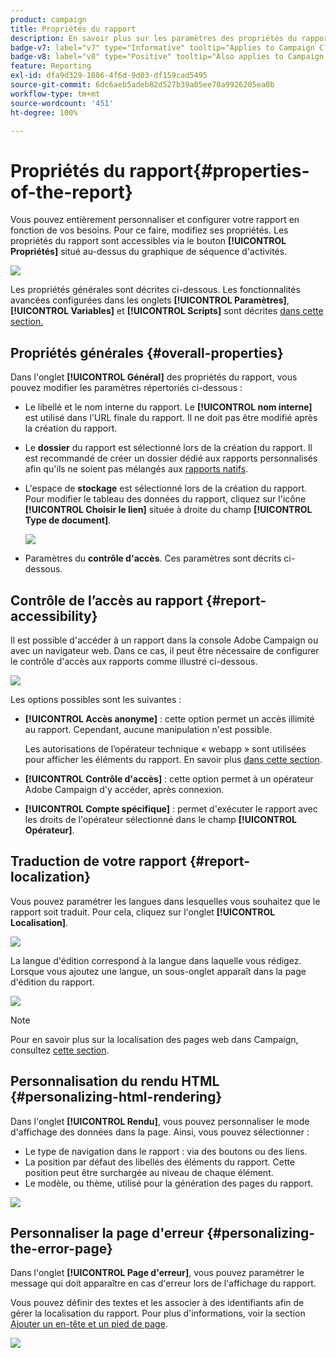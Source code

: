 ```yaml
---
product: campaign
title: Propriétés du rapport
description: En savoir plus sur les paramètres des propriétés du rapport
badge-v7: label="v7" type="Informative" tooltip="Applies to Campaign Classic v7"
badge-v8: label="v8" type="Positive" tooltip="Also applies to Campaign v8"
feature: Reporting
exl-id: dfa9d329-1086-4f6d-9d03-df159cad5495
source-git-commit: 6dc6aeb5adeb82d527b39a05ee70a9926205ea0b
workflow-type: tm+mt
source-wordcount: '451'
ht-degree: 100%

---
```


# Propriétés du rapport{#properties-of-the-report}



Vous pouvez entièrement personnaliser et configurer votre rapport en fonction de vos besoins. Pour ce faire, modifiez ses propriétés. Les propriétés du rapport sont accessibles via le bouton **[!UICONTROL Propriétés]** situé au-dessus du graphique de séquence d&#39;activités.

![](assets/s_ncs_advuser_report_properties_01.png)

Les propriétés générales sont décrites ci-dessous. Les fonctionnalités avancées configurées dans les onglets **[!UICONTROL Paramètres]**, **[!UICONTROL Variables]** et **[!UICONTROL Scripts]** sont décrites [dans cette section.](../../reporting/using/advanced-functionalities.md)

## Propriétés générales {#overall-properties}

Dans l&#39;onglet **[!UICONTROL Général]** des propriétés du rapport, vous pouvez modifier les paramètres répertoriés ci-dessous :

* Le libellé et le nom interne du rapport. Le **[!UICONTROL nom interne]** est utilisé dans l&#39;URL finale du rapport. Il ne doit pas être modifié après la création du rapport.

* Le **dossier** du rapport est sélectionné lors de la création du rapport. Il est recommandé de créer un dossier dédié aux rapports personnalisés afin qu&#39;ils ne soient pas mélangés aux [rapports natifs](../../reporting/using/about-campaign-built-in-reports.md).

* L&#39;espace de **stockage** est sélectionné lors de la création du rapport. Pour modifier le tableau des données du rapport, cliquez sur l&#39;icône **[!UICONTROL Choisir le lien]** située à droite du champ **[!UICONTROL Type de document]**.

  ![](assets/s_ncs_advuser_report_properties_02.png)

* Paramètres du **contrôle d&#39;accès**. Ces paramètres sont décrits ci-dessous.

## Contrôle de lʼaccès au rapport {#report-accessibility}

Il est possible d&#39;accéder à un rapport dans la console Adobe Campaign ou avec un navigateur web. Dans ce cas, il peut être nécessaire de configurer le contrôle d&#39;accès aux rapports comme illustré ci-dessous.

![](assets/s_ncs_advuser_report_properties_02b.png)

Les options possibles sont les suivantes :

* **[!UICONTROL Accès anonyme]** : cette option permet un accès illimité au rapport. Cependant, aucune manipulation n&#39;est possible.

  Les autorisations de l’opérateur technique « webapp » sont utilisées pour afficher les éléments du rapport. En savoir plus [dans cette section](../../platform/using/access-management-operators.md).

* **[!UICONTROL Contrôle d&#39;accès]** : cette option permet à un opérateur Adobe Campaign d&#39;y accéder, après connexion.
* **[!UICONTROL Compte spécifique]** : permet d&#39;exécuter le rapport avec les droits de l&#39;opérateur sélectionné dans le champ **[!UICONTROL Opérateur]**.

## Traduction de votre rapport {#report-localization}

Vous pouvez paramétrer les langues dans lesquelles vous souhaitez que le rapport soit traduit. Pour cela, cliquez sur l&#39;onglet **[!UICONTROL Localisation]**.

![](assets/s_ncs_advuser_report_properties_06.png)

La langue d&#39;édition correspond à la langue dans laquelle vous rédigez. Lorsque vous ajoutez une langue, un sous-onglet apparaît dans la page d&#39;édition du rapport.

![](assets/s_ncs_advuser_report_properties_05a.png)

>[!NOTE]
>
>Pour en savoir plus sur la localisation des pages web dans Campaign, consultez [cette section](../../web/using/translating-a-web-form.md).

## Personnalisation du rendu HTML {#personalizing-html-rendering}

Dans l&#39;onglet **[!UICONTROL Rendu]**, vous pouvez personnaliser le mode d&#39;affichage des données dans la page. Ainsi, vous pouvez sélectionner :

* Le type de navigation dans le rapport : via des boutons ou des liens.
* La position par défaut des libellés des éléments du rapport. Cette position peut être surchargée au niveau de chaque élément.
* Le modèle, ou thème, utilisé pour la génération des pages du rapport.

![](assets/s_ncs_advuser_report_properties_08.png)

## Personnaliser la page d&#39;erreur {#personalizing-the-error-page}

Dans l&#39;onglet **[!UICONTROL Page d&#39;erreur]**, vous pouvez paramétrer le message qui doit apparaître en cas d&#39;erreur lors de l&#39;affichage du rapport.

Vous pouvez définir des textes et les associer à des identifiants afin de gérer la localisation du rapport. Pour plus d&#39;informations, voir la section [Ajouter un en-tête et un pied de page](../../reporting/using/element-layout.md#adding-a-header-and-a-footer).

![](assets/s_ncs_advuser_report_properties_11.png)
